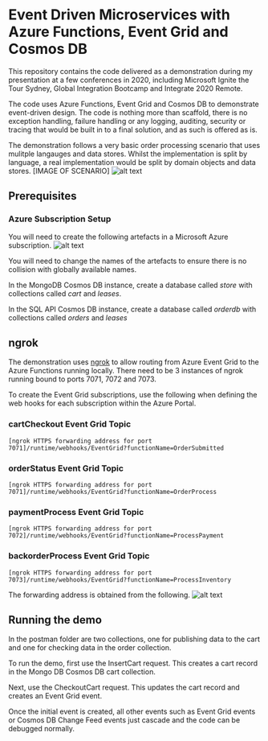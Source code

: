 # Event Driven Microservices with Azure Functions, Event Grid and Cosmos DB

This repository contains the code delivered as a demonstration during my presentation at a few conferences in 2020, including Microsoft Ignite the Tour Sydney, Global Integration Bootcamp and Integrate 2020 Remote.

The code uses Azure Functions, Event Grid and Cosmos DB to demonstrate event-driven design. The code is nothing more than scaffold, there is no exception handling, failure handling or any logging, auditing, security or tracing that would be built in to a final solution, and as such is offered as is.

The demonstration follows a very basic order processing scenario that uses mulitple langauges and data stores. Whilst the implementation is split by language, a real implementation would be split by domain objects and data stores.
[IMAGE OF SCENARIO]
![alt text](https://github.com/martinabbott/event-driven-microservices/images/demo-scenario.png "Demo Scenario")

## Prerequisites
### Azure Subscription Setup
You will need to create the following artefacts in a Microsoft Azure subscription.
![alt text](https://github.com/martinabbott/event-driven-microservices/images/azure-subscription.png "Azure Subscription Setup")

You will need to change the names of the artefacts to ensure there is no collision with globally available names.

In the MongoDB Cosmos DB instance, create a database called *store* with collections called *cart* and *leases*.

In the SQL API Cosmos DB instance, create a database called *orderdb* with collections called *orders* and *leases*

## ngrok
The demonstration uses [ngrok](https://ngrok.com/) to allow routing from Azure Event Grid to the Azure Functions running locally. There need to be 3 instances of ngrok running bound to ports 7071, 7072 and 7073.

To create the Event Grid subscriptions, use the following when defining the web hooks for each subscription within the Azure Portal.

### cartCheckout Event Grid Topic
`[ngrok HTTPS forwarding address for port 7071]/runtime/webhooks/EventGrid?functionName=OrderSubmitted`

### orderStatus Event Grid Topic
`[ngrok HTTPS forwarding address for port 7071]/runtime/webhooks/EventGrid?functionName=OrderProcess`

### paymentProcess Event Grid Topic
`[ngrok HTTPS forwarding address for port 7072]/runtime/webhooks/EventGrid?functionName=ProcessPayment`

### backorderProcess Event Grid Topic
`[ngrok HTTPS forwarding address for port 7073]/runtime/webhooks/EventGrid?functionName=ProcessInventory`

The forwarding address is obtained from the following.
![alt text](https://github.com/martinabbott/event-driven-microservices/images/ngrok.png "ngrok forwarding address")

## Running the demo
In the postman folder are two collections, one for publishing data to the cart and one for checking data in the order collection.

To run the demo, first use the InsertCart request. This creates a cart record in the Mongo DB Cosmos DB cart collection.

Next, use the CheckoutCart request. This updates the cart record and creates an Event Grid event.

Once the initial event is created, all other events such as Event Grid events or Cosmos DB Change Feed events just cascade and the code can be debugged normally.
